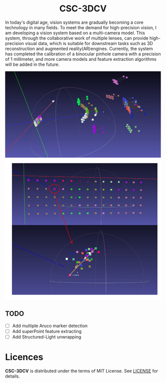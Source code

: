 ﻿<h1 align=center font-weight:100>CSC-3DCV</h1>

In today's digital age, vision systems are gradually becoming a core technology in many fields.
To meet the demand for high-precision vision, I am developing a vision system based on a multi-camera model.
This system, through the collaborative work of multiple lenses, can provide high-precision visual data, which is suitable for downstream tasks such as 3D reconstruction and augmented reality(AR)engines.
Currently, the system has completed the calibration of a binocular pinhole camera with a precision of 1 millimeter, and more camera models and feature extraction algorithms will be added in the future.

<div align="center">
  <img src="doc/poster1.png" alt=""  width="1100" />
</div>

<div align="center">
  <img src="doc/poster2.png" alt=""  width="1100" />
</div>

## TODO
- [ ] Add multiple Aruco marker detection
- [ ] Add superPoint feature extracting
- [ ] Add Structured-Light unwrapping

# Licences

**CSC-3DCV** is distributed under the terms of MIT License. See [LICENSE](LICENSE) for details.
